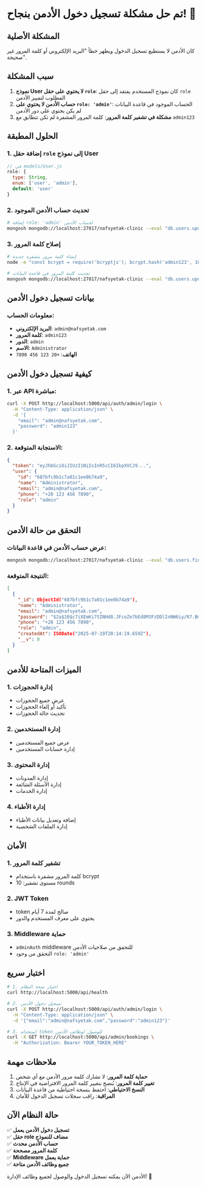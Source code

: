 # تم حل مشكلة تسجيل دخول الأدمن بنجاح! 🔧

## المشكلة الأصلية
كان الأدمن لا يستطيع تسجيل الدخول ويظهر خطأ "البريد الإلكتروني أو كلمة المرور غير صحيحة".

## سبب المشكلة
1. **نموذج User لا يحتوي على حقل `role`**: كان نموذج المستخدم يفتقد إلى حقل `role` المطلوب لتمييز الأدمن
2. **حساب الأدمن لا يحتوي على `role: 'admin'`**: الحساب الموجود في قاعدة البيانات لم يكن يحتوي على دور الأدمن
3. **مشكلة في تشفير كلمة المرور**: كلمة المرور المشفرة لم تكن تتطابق مع `admin123`

## الحلول المطبقة

### 1. إضافة حقل `role` إلى نموذج User
```javascript
// في models/User.js
role: {
  type: String,
  enum: ['user', 'admin'],
  default: 'user'
}
```

### 2. تحديث حساب الأدمن الموجود
```bash
# إضافة role: 'admin' لحساب الأدمن
mongosh mongodb://localhost:27017/nafsyetak-clinic --eval "db.users.updateOne({email: 'admin@nafsyetak.com'}, {\$set: {role: 'admin'}})"
```

### 3. إصلاح كلمة المرور
```bash
# إنشاء كلمة مرور مشفرة جديدة
node -e "const bcrypt = require('bcryptjs'); bcrypt.hash('admin123', 10).then(hash => console.log('Hashed password:', hash));"

# تحديث كلمة المرور في قاعدة البيانات
mongosh mongodb://localhost:27017/nafsyetak-clinic --eval "db.users.updateOne({email: 'admin@nafsyetak.com'}, {\$set: {password: '\$2a\$10\$c7iXEmKi7SINHd8.JFcoZe7bEd8M3FzDDlInNW6iy/R7.BmutkHZ6'}})"
```

## بيانات تسجيل دخول الأدمن

### معلومات الحساب:
- **البريد الإلكتروني**: `admin@nafsyetak.com`
- **كلمة المرور**: `admin123`
- **الدور**: `admin`
- **الاسم**: `Administrator`
- **الهاتف**: `+20 123 456 7890`

## كيفية تسجيل دخول الأدمن

### 1. عبر API مباشرة:
```bash
curl -X POST http://localhost:5000/api/auth/admin/login \
  -H "Content-Type: application/json" \
  -d '{
    "email": "admin@nafsyetak.com",
    "password": "admin123"
  }'
```

### 2. الاستجابة المتوقعة:
```json
{
  "token": "eyJhbGciOiJIUzI1NiIsInR5cCI6IkpXVCJ9...",
  "user": {
    "id": "687bfc9b1c7a01c1ee0b74a9",
    "name": "Administrator",
    "email": "admin@nafsyetak.com",
    "phone": "+20 123 456 7890",
    "role": "admin"
  }
}
```

## التحقق من حالة الأدمن

### عرض حساب الأدمن في قاعدة البيانات:
```bash
mongosh mongodb://localhost:27017/nafsyetak-clinic --eval "db.users.find({role: 'admin'}).pretty()"
```

### النتيجة المتوقعة:
```json
[
  {
    "_id": ObjectId("687bfc9b1c7a01c1ee0b74a9"),
    "name": "Administrator",
    "email": "admin@nafsyetak.com",
    "password": "$2a$10$c7iXEmKi7SINHd8.JFcoZe7bEd8M3FzDDlInNW6iy/R7.BmutkHZ6",
    "phone": "+20 123 456 7890",
    "role": "admin",
    "createdAt": ISODate("2025-07-19T20:14:19.659Z"),
    "__v": 0
  }
]
```

## الميزات المتاحة للأدمن

### 1. **إدارة الحجوزات**
- عرض جميع الحجوزات
- تأكيد أو إلغاء الحجوزات
- تحديث حالة الحجوزات

### 2. **إدارة المستخدمين**
- عرض جميع المستخدمين
- إدارة حسابات المستخدمين

### 3. **إدارة المحتوى**
- إدارة المدونات
- إدارة الأسئلة الشائعة
- إدارة الخدمات

### 4. **إدارة الأطباء**
- إضافة وتعديل بيانات الأطباء
- إدارة الملفات الشخصية

## الأمان

### 1. **تشفير كلمة المرور**
- كلمة المرور مشفرة باستخدام bcrypt
- مستوى تشفير: 10 rounds

### 2. **JWT Token**
- token صالح لمدة 7 أيام
- يحتوي على معرف المستخدم والدور

### 3. **Middleware حماية**
- `adminAuth` middleware للتحقق من صلاحيات الأدمن
- التحقق من وجود `role: 'admin'`

## اختبار سريع

```bash
# 1. اختبار صحة النظام
curl http://localhost:5000/api/health

# 2. تسجيل دخول الأدمن
curl -X POST http://localhost:5000/api/auth/admin/login \
  -H "Content-Type: application/json" \
  -d '{"email":"admin@nafsyetak.com","password":"admin123"}'

# 3. استخدام token للوصول لوظائف الأدمن
curl -X GET http://localhost:5000/api/admin/bookings \
  -H "Authorization: Bearer YOUR_TOKEN_HERE"
```

## ملاحظات مهمة

1. **حماية كلمة المرور**: لا تشارك كلمة مرور الأدمن مع أي شخص
2. **تغيير كلمة المرور**: يُنصح بتغيير كلمة المرور الافتراضية في الإنتاج
3. **النسخ الاحتياطي**: احتفظ بنسخة احتياطية من قاعدة البيانات
4. **المراقبة**: راقب سجلات تسجيل الدخول للأمان

## حالة النظام الآن
✅ **تسجيل دخول الأدمن يعمل**  
✅ **حقل role مضاف للنموذج**  
✅ **حساب الأدمن محدث**  
✅ **كلمة المرور مصححة**  
✅ **Middleware حماية يعمل**  
✅ **جميع وظائف الأدمن متاحة**  

الأدمن الآن يمكنه تسجيل الدخول والوصول لجميع وظائف الإدارة! 🚀